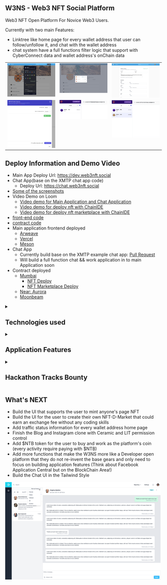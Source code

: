 ## W3NS - Web3 NFT Social Platform

Web3 NFT Open Platform For Novice Web3 Users.

Currently with two main Features:

* Linktree like home page for every wallet address that user can follow/unfollow it, and chat with the wallet address
* chat system have a full functions filter logic that support with CyberConnect data and wallet address's onChain data

<table>
  <tr>
    <td valign="top"><img src="./screenshot/1.png"/></td>
    <td valign="top"><img src="./screenshot/2.png"/></td>
    <td valign="top"><img src="./screenshot/7.png"/></td>
  </tr>
  <tr>
    <td valign="top"><img src="./screenshot/15.png"/></td>
    <td valign="top"><img src="./screenshot/16.png"/></td>
    <td valign="top"><img src="./screenshot/17.png"/></td>
  </tr>
</table>

## Deploy Information and Demo Video

* Main App Deploy Url: <https://dev.web3nft.social>
* Chat App(base on the XMTP chat app code)
  * Deploy Url: <https://chat.web3nft.social>
* [Some of the screenshots](./screenshot)
* Video Demo on Loom
  * [Video demo for Main Application and Chat Application](https://www.loom.com/share/f49d8e0c76d14e8eb8390804026b1a3b)
  * [Video demo for deploy nft with ChainIDE](https://www.loom.com/share/54d8abfc2e4b44798c9c4f759514faa3)
  * [Video demo for deploy nft marketplace with ChainIDE](https://www.loom.com/share/14213d80587349e68c5db461b2cb8e5f)
* [front-end code](./frontend)
* [contract code](./contract)
* Main application frontend deployed
  * [Arweave](#)
  * [Vercel](https://web3nft.social)
  * [Meson](#)
* Chat App
  * Currently build base on the XMTP example chat app: [Pull Request](https://github.com/NftTopBest/example-chat-react-gitcoin-hackathon/pull/1)
  * Will build a full function chat && work application in to main Application soon
* Contract deployed
  * [Mumbai](#)
    * [NFT Deploy](https://mumbai.polygonscan.com/tx/0x6363ce4665a2f2473be38631a72b0240e0d79dfe3a3032a462a4e97deb3319b1)
    * [NFT Marketplace Deploy](https://mumbai.polygonscan.com/tx/0x60b4235af6c0d4bcddf66fbe2d2cd55d40bba628ffeeae3805ce88f390512ae1)
  * [Near: Aurora](#)
  * [Moonbeam](#)

<details>
<summary><h2>Technologies used</h2></summary>

* BlockChain Network
  * [x] Polygon Mumbai testnet: [NFT Deploy](https://mumbai.polygonscan.com/tx/0x6363ce4665a2f2473be38631a72b0240e0d79dfe3a3032a462a4e97deb3319b1), [NFT Marketplace Deploy](https://mumbai.polygonscan.com/tx/0x60b4235af6c0d4bcddf66fbe2d2cd55d40bba628ffeeae3805ce88f390512ae1)
  * [ ] Near: Aurora
  * [ ] Moonbeam
* Smart Contract Dev Env
  * [x] Hardhat
  * [x] ChainIDE
* RPC endpoints
  * [x] Infura
* Front-end hosting && image assets && CDN
  * [x] Vercel
  * [x] IPFS
  * [x] Meson
* User profiles / Blog posts store / Albumn Store / Permission Control
  * [x] Ceramic
  * [x] Self.ID
  * [x] LIT
  * [x] Bundlr
* Social Graph
  * [x] CyberConnect
  * [ ] KNN3
* Chat
  * [x] XMTP
* Application Tech Stack
  * [x] TailwindCSS
  * [x] Vue3
  * [x] Pinia (state store)
  * [x] PWA
  * [x] Vue-i18n
  * [x] Villus (gql && pinia binding lib)
  * [x] Vite2

</details>

<details>
<summary><h2>Application Features </h2></summary>

* Support all web2 social platform login
  * Easier for new Web3 users (thanks to the Web3Auth)
  * Login by many social platforms
  * Login by metamask/walletconnect
  * While storing data to Ceramic, will trigger Self.ID login too
* CyberConnect
  * Follow/unfollow actions
  * Followers list
  * Followings list
* Profile data save on Ceramic
* Web3 LinkTree
  * Users can add many social platform links to their W3NS home page
  * Data stored on Ceramic
  * Data permission control by LIT
* Search any address to show the Web3 things
  * Use KNN3 to get the NFT user information
* [WIP] Web3 Instagram Clone
  * With LIT to have content permission control (user must mint poster's NFT to have access to the page)
* [WIP] Web3 Blogger Clone
  * With LIT to have content permission control (user must mint poster's NFT to have access to the article)
* [WIP] Anyone can create an NFT marketplace without code to earn an exchange fee

</details>

<details>
<summary><h2> Hackathon Tracks Bounty </h2></summary>

### XMTP Bounty [#1](https://gitcoin.co/issue/28887), [#2](https://gitcoin.co/issue/28892), [CyberConnect](https://gitcoin.co/issue/28881) and [Infura](https://gitcoin.co/issue/28876)

* Gate messages with CyberConnect and LIT
  * User can filter by CyberConnect Social Data: friends, followings, followers
  * User can pick the `all` filter that means all the conversations will show up event they do not include in the CyberConnect Social Data
  * User can add LIT control filter too
    * User can select which chain to query for the conditions below
    * User can add ETH, ERC20, ERC721, ERC777, ERC1155 token filters with contract address, comparators (<,<=, =, >=, >), and number
    * All of conditions can be `Intersection` or `Union`
    * User hit the `Calculate with LIT` button will trigger query with LIT and also show the calculate result for each condition and the final result
    * The calculate result will be `intersection` with the CyberConnect Social Data
* In the messages list, user can click on the avatar to go to the [W3NS](https://web3nft.social/0xC6E58fb4aFFB6aB8A392b7CC23CD3feF74517F6C) home page to check the user's more detail social informations
  * User can follow / unfollow some one on W3NS home page
  * User can check someone's followers / followings (something like Instagram)
  * User can click on the `Chat` button to jump to the XMTP application to chat with the user
* use the Infura as rpc service

### [ChainIDE Bounty](https://gitcoin.co/issue/28895), [Polygon](https://gitcoin.co/issue/28870)

* We deploy two contract with ChainIDE
* NFT Contract
  * use the ERC721A to save gas fee while mint multiple NFTs
  * can paused anytime
  * can setup whitelist
  * any address can bind to different number, that means different whitelist address can have different max mint amount of NFTs
  * can setup royalties
* NFT Marketplace Contract
  * everyone can use the marketplace to generate a new market that can earn exchange fee

### [Meson Network](https://gitcoin.co/issue/28891)

* try to deploy to Meson cdn, but while visiting index.html, it access the javascript file getting error, so I have to fallback to vercel.

</details>

## What's NEXT

* Build the UI that supports the user to mint anyone's page NFT
* Build the UI for the user to create their own NFT-D-Market that could earn an exchange fee without any coding skills
* Add traffic status information for every wallet address home page
* Finish the Blog and Instagram clone with Ceramic and LIT permission control
* Add $NTB token for the user to buy and work as the platform's coin (every activity require paying with $NTB)
* Add more functions that make the W3NS more like a Developer open platform that they do not re-invent the base gears and only need to focus on building application features (Think about Facebook Application Central but on the BlockChain Area!)
* Build the Chat UI in the Tailwind Style

<img src="./screenshot/18.png" width="500" />
